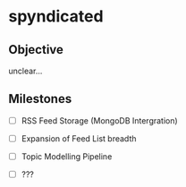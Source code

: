 # spyndicated


## Objective
unclear...

## Milestones

- [ ] RSS Feed Storage (MongoDB Intergration)
- [ ] Expansion of Feed List breadth
- [ ] Topic Modelling Pipeline
- [ ] ???

